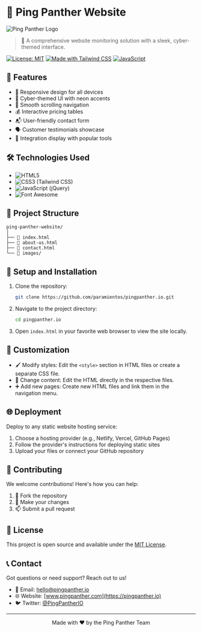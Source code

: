 # 🐆 Ping Panther Website

![Ping Panther Logo](https://pingpanther.io/images/logo.png?v=1)


> 🚀 A comprehensive website monitoring solution with a sleek, cyber-themed interface.

[![License: MIT](https://img.shields.io/badge/License-MIT-yellow.svg)](https://opensource.org/licenses/MIT)
[![Made with Tailwind CSS](https://img.shields.io/badge/Made%20with-Tailwind%20CSS-06B6D4?style=flat&logo=tailwindcss)](https://tailwindcss.com/)
[![JavaScript](https://img.shields.io/badge/JavaScript-F7DF1E?style=flat&logo=javascript&logoColor=black)](https://developer.mozilla.org/en-US/docs/Web/JavaScript)

## 🌟 Features

- 📱 Responsive design for all devices
- 🎨 Cyber-themed UI with neon accents
- 🔄 Smooth scrolling navigation
- 💰 Interactive pricing tables
- 📬 User-friendly contact form
- 🗣️ Customer testimonials showcase
- 🔗 Integration display with popular tools

## 🛠️ Technologies Used

- ![HTML5](https://img.shields.io/badge/HTML5-E34F26?style=for-the-badge&logo=html5&logoColor=white)
- ![CSS3](https://img.shields.io/badge/CSS3-1572B6?style=for-the-badge&logo=css3&logoColor=white) (Tailwind CSS)
- ![JavaScript](https://img.shields.io/badge/JavaScript-F7DF1E?style=for-the-badge&logo=javascript&logoColor=black) (jQuery)
- ![Font Awesome](https://img.shields.io/badge/Font_Awesome-339AF0?style=for-the-badge&logo=fontawesome&logoColor=white)

## 📁 Project Structure

```
ping-panther-website/
│
├── 📄 index.html
├── 📄 about-us.html
├── 📄 contact.html
└── 📁 images/
```

## 🚀 Setup and Installation

1. Clone the repository:
   ```bash
   git clone https://github.com/paramientos/pingpanther.io.git
   ```

2. Navigate to the project directory:
   ```bash
   cd pingpanther.io
   ```

3. Open `index.html` in your favorite web browser to view the site locally.

## 🎨 Customization

- 🖌️ Modify styles: Edit the `<style>` section in HTML files or create a separate CSS file.
- 📝 Change content: Edit the HTML directly in the respective files.
- ➕ Add new pages: Create new HTML files and link them in the navigation menu.

## 🌐 Deployment

Deploy to any static website hosting service:

1. Choose a hosting provider (e.g., Netlify, Vercel, GitHub Pages)
2. Follow the provider's instructions for deploying static sites
3. Upload your files or connect your GitHub repository

## 🤝 Contributing

We welcome contributions! Here's how you can help:

1. 🍴 Fork the repository
2. 🔧 Make your changes
3. 📫 Submit a pull request

## 📄 License

This project is open source and available under the [MIT License](LICENSE).

## 📞 Contact

Got questions or need support? Reach out to us!

- 📧 Email: hello@pingpanther.io
- 🌐 Website: [www.pingpanther.com](https://pingpanther.io)
- 🐦 Twitter: [@PingPantherIO](https://twitter.com/pingpantherio)

---

<p align="center">
  Made with ❤️ by the Ping Panther Team
</p>
